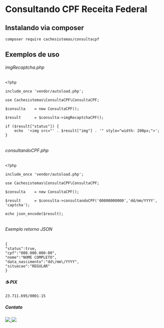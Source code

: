 # Consultando CPF Receita Federal

## Instalando via composer 
```
composer require cachesistemas/consultacpf

```


## Exemplos de uso 


###### imgRecaptcha.php
```
<?php 

include_once 'vendor/autoload.php';

use Cachesistemas\ConsultaCPF\ConsultaCPF;

$consulta    = new ConsultaCPF();

$result      = $consulta->imgRecaptchaCPF();

if ($result["status"]) {
    echo  '<img src="' . $result["img"] . '" style="width: 200px;">';
}
 

```


###### consultandoCPF.php
```
<?php

include_once 'vendor/autoload.php';

use Cachesistemas\ConsultaCPF\ConsultaCPF;

$consulta    = new ConsultaCPF();

$result      = $consulta->consultandoCPF('00000000000','dd/mm/YYYY', 'captcha');

echo json_encode($result); 


```
###### Exemplo retorno  JSON 
```
{
"status":true,
"cpf":"000.000.000-00",
"nome":"NOME COMPLETO",
"data_nascimento":"dd\/mm\/YYYY",
"situacao":"REGULAR"
}
```


##### ☕ PIX
``` 
23.711.695/0001-15 

```
##### Contato

<a href="https://wa.me/5566996852025"> 
<img src="https://img.shields.io/badge/WhatsApp-25D366?style=for-the-badge&logo=whatsapp&logoColor=white" /> 
</a>
<a href="https://www.instagram.com/raphaelvserafim"> 
<img src="https://img.shields.io/badge/Instagram-E4405F?style=for-the-badge&logo=instagram&logoColor=white" /> 
</a>


